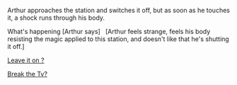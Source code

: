 Arthur approaches the station and switches it off, but as soon as he touches it, a shock runs through his body.

What's happening [Arthur says]
 
[Arthur feels strange, feels his body resisting the magic applied to this station, and doesn't like that he's shutting it off.]

[Leave it on ?]()

[Break the Tv?]()


